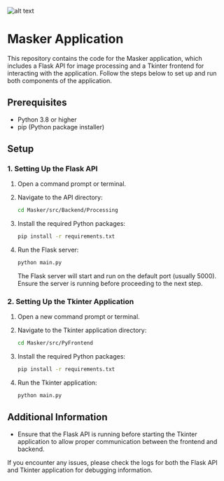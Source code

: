 ![alt text]([https://github.com/JEmmanuelOR350/Masker/blob/974dab0d83b844fe0df67a7968561e13450d48e0/src/Masker.png](https://github.com/JEmmanuelOR350/Masker/blob/973bdc3c3c0c7bdfc3965cf550f34748b8c53d60/src/Proyecto%20nuevo.png))
# Masker Application

This repository contains the code for the Masker application, which includes a Flask API for image processing and a Tkinter frontend for interacting with the application. Follow the steps below to set up and run both components of the application.

## Prerequisites

- Python 3.8 or higher
- pip (Python package installer)

## Setup

### 1. Setting Up the Flask API

1. Open a command prompt or terminal.
2. Navigate to the API directory:

    ```sh
    cd Masker/src/Backend/Processing
    ```

3. Install the required Python packages:

    ```sh
    pip install -r requirements.txt
    ```

4. Run the Flask server:

    ```sh
    python main.py
    ```

    The Flask server will start and run on the default port (usually 5000). Ensure the server is running before proceeding to the next step.

### 2. Setting Up the Tkinter Application

1. Open a new command prompt or terminal.
2. Navigate to the Tkinter application directory:

    ```sh
    cd Masker/src/PyFrontend
    ```

3. Install the required Python packages:

    ```sh
    pip install -r requirements.txt
    ```

4. Run the Tkinter application:

    ```sh
    python main.py
    ```

## Additional Information

- Ensure that the Flask API is running before starting the Tkinter application to allow proper communication between the frontend and backend.

If you encounter any issues, please check the logs for both the Flask API and Tkinter application for debugging information.

